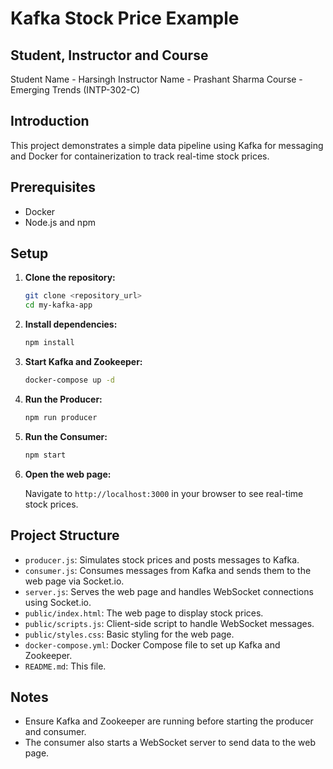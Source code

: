# Kafka Stock Price Example

## Student, Instructor and Course
Student Name - Harsingh
Instructor Name - Prashant Sharma
Course - Emerging Trends (INTP-302-C)

## Introduction
This project demonstrates a simple data pipeline using Kafka for messaging and Docker for containerization to track real-time stock prices.

## Prerequisites

- Docker
- Node.js and npm

## Setup

1. **Clone the repository:**

    ```sh
    git clone <repository_url>
    cd my-kafka-app
    ```

2. **Install dependencies:**

    ```sh
    npm install
    ```

3. **Start Kafka and Zookeeper:**

    ```sh
    docker-compose up -d
    ```

4. **Run the Producer:**

    ```sh
    npm run producer
    ```

5. **Run the Consumer:**

    ```sh
    npm start
    ```

6. **Open the web page:**

    Navigate to `http://localhost:3000` in your browser to see real-time stock prices.

## Project Structure

- `producer.js`: Simulates stock prices and posts messages to Kafka.
- `consumer.js`: Consumes messages from Kafka and sends them to the web page via Socket.io.
- `server.js`: Serves the web page and handles WebSocket connections using Socket.io.
- `public/index.html`: The web page to display stock prices.
- `public/scripts.js`: Client-side script to handle WebSocket messages.
- `public/styles.css`: Basic styling for the web page.
- `docker-compose.yml`: Docker Compose file to set up Kafka and Zookeeper.
- `README.md`: This file.

## Notes

- Ensure Kafka and Zookeeper are running before starting the producer and consumer.
- The consumer also starts a WebSocket server to send data to the web page.
